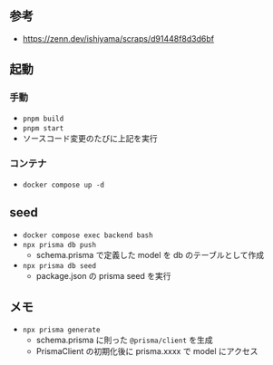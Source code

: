 ## 参考

- https://zenn.dev/ishiyama/scraps/d91448f8d3d6bf

## 起動

### 手動

- `pnpm build`
- `pnpm start`
- ソースコード変更のたびに上記を実行

### コンテナ

- `docker compose up -d`

## seed

- `docker compose exec backend bash`
- `npx prisma db push`
  - schema.prisma で定義した model を db のテーブルとして作成
- `npx prisma db seed`
  - package.json の prisma seed を実行

## メモ

- `npx prisma generate`
  - schema.prisma に則った `@prisma/client` を生成
  - PrismaClient の初期化後に prisma.xxxx で model にアクセス
